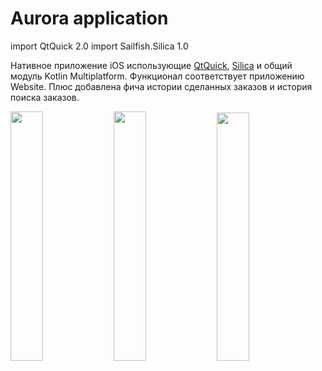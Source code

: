 Aurora application
===

import QtQuick 2.0
import Sailfish.Silica 1.0

Нативное приложение iOS использующие [QtQuick](https://doc.qt.io/qt-5/qtquick-index.html), [Silica](https://community.omprussia.ru/documentation/software_development/reference/silica/silica-reference.html) и общий модуль Kotlin Multiplatform.
Функционал соответствует приложению Website.
Плюс добавлена фича истории сделанных заказов и история поиска заказов.

<p>
<img src="/km-shop/images/aurora/aurora_l.png" width="32%"/>
<img src="/km-shop/images/aurora/aurora_d.png" width="32%"/>
<img src="/km-shop/images/aurora/aurora_anim.gif" width="31.9%"/>
</p>